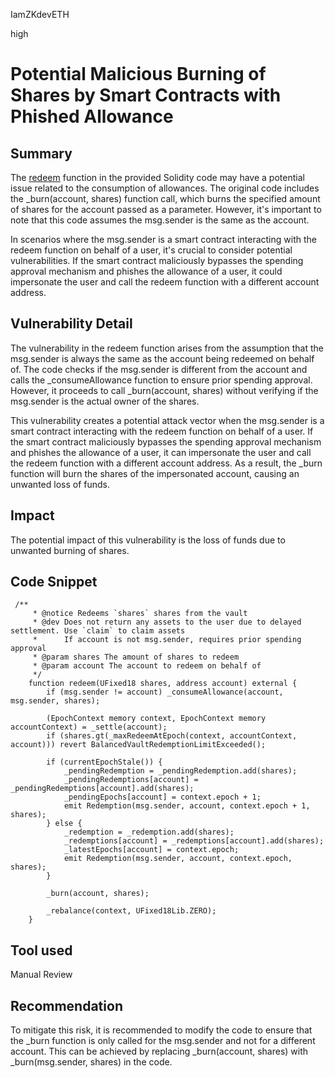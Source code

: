 IamZKdevETH

high

# Potential Malicious Burning of Shares by Smart Contracts with Phished Allowance

## Summary
The [redeem](https://github.com/sherlock-audit/2023-05-perennial/blob/main/perennial-mono/packages/perennial-vaults/contracts/balanced/BalancedVault.sol#L184) function in the provided Solidity code may have a potential issue related to the consumption of allowances. The original code includes the _burn(account, shares) function call, which burns the specified amount of shares for the account passed as a parameter. However, it's important to note that this code assumes the msg.sender is the same as the account.

In scenarios where the msg.sender is a smart contract interacting with the redeem function on behalf of a user, it's crucial to consider potential vulnerabilities. If the smart contract maliciously bypasses the spending approval mechanism and phishes the allowance of a user, it could impersonate the user and call the redeem function with a different account address.

## Vulnerability Detail
The vulnerability in the redeem function arises from the assumption that the msg.sender is always the same as the account being redeemed on behalf of. The code checks if the msg.sender is different from the account and calls the _consumeAllowance function to ensure prior spending approval. However, it proceeds to call _burn(account, shares) without verifying if the msg.sender is the actual owner of the shares.

This vulnerability creates a potential attack vector when the msg.sender is a smart contract interacting with the redeem function on behalf of a user. If the smart contract maliciously bypasses the spending approval mechanism and phishes the allowance of a user, it can impersonate the user and call the redeem function with a different account address. As a result, the _burn function will burn the shares of the impersonated account, causing an unwanted loss of funds.


## Impact
The potential impact of this vulnerability is the loss of funds due to unwanted burning of shares.

## Code Snippet
```solidity
 /**
     * @notice Redeems `shares` shares from the vault
     * @dev Does not return any assets to the user due to delayed settlement. Use `claim` to claim assets
     *      If account is not msg.sender, requires prior spending approval
     * @param shares The amount of shares to redeem
     * @param account The account to redeem on behalf of
     */
    function redeem(UFixed18 shares, address account) external {
        if (msg.sender != account) _consumeAllowance(account, msg.sender, shares);

        (EpochContext memory context, EpochContext memory accountContext) = _settle(account);
        if (shares.gt(_maxRedeemAtEpoch(context, accountContext, account))) revert BalancedVaultRedemptionLimitExceeded();

        if (currentEpochStale()) {
            _pendingRedemption = _pendingRedemption.add(shares);
            _pendingRedemptions[account] = _pendingRedemptions[account].add(shares);
            _pendingEpochs[account] = context.epoch + 1;
            emit Redemption(msg.sender, account, context.epoch + 1, shares);
        } else {
            _redemption = _redemption.add(shares);
            _redemptions[account] = _redemptions[account].add(shares);
            _latestEpochs[account] = context.epoch;
            emit Redemption(msg.sender, account, context.epoch, shares);
        }

        _burn(account, shares);

        _rebalance(context, UFixed18Lib.ZERO);
    }
```

## Tool used
Manual Review

## Recommendation
To mitigate this risk, it is recommended to modify the code to ensure that the _burn function is only called for the msg.sender and not for a different account. This can be achieved by replacing _burn(account, shares) with _burn(msg.sender, shares) in the code.